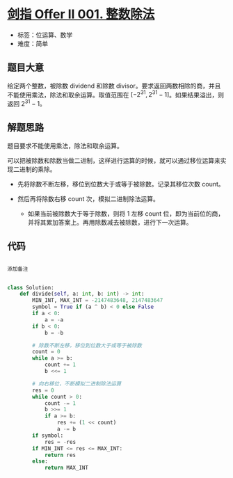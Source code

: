 # [剑指 Offer II 001. 整数除法](https://leetcode.cn/problems/xoh6Oh/)

- 标签：位运算、数学
- 难度：简单

## 题目大意

给定两个整数，被除数 dividend 和除数 divisor。要求返回两数相除的商，并且不能使用乘法，除法和取余运算。取值范围在 $[-2^{31}, 2^{31}-1]$。如果结果溢出，则返回 $2^{31} - 1$。

## 解题思路

题目要求不能使用乘法，除法和取余运算。

可以把被除数和除数当做二进制，这样进行运算的时候，就可以通过移位运算来实现二进制的乘除。

- 先将除数不断左移，移位到位数大于或等于被除数。记录其移位次数 count。

- 然后再将除数右移 count 次，模拟二进制除法运算。
  - 如果当前被除数大于等于除数，则将 1 左移 count 位，即为当前位的商，并将其累加答案上。再用除数减去被除数，进行下一次运算。

## 代码

```Python

添加备注


class Solution:
    def divide(self, a: int, b: int) -> int:
        MIN_INT, MAX_INT = -2147483648, 2147483647
        symbol = True if (a ^ b) < 0 else False
        if a < 0:
            a = -a
        if b < 0:
            b = -b

        # 除数不断左移，移位到位数大于或等于被除数
        count = 0
        while a >= b:
            count += 1
            b <<= 1

        # 向右移位，不断模拟二进制除法运算
        res = 0
        while count > 0:
            count -= 1
            b >>= 1
            if a >= b:
                res += (1 << count)
                a -= b
        if symbol:
            res = -res
        if MIN_INT <= res <= MAX_INT:
            return res
        else:
            return MAX_INT
```


